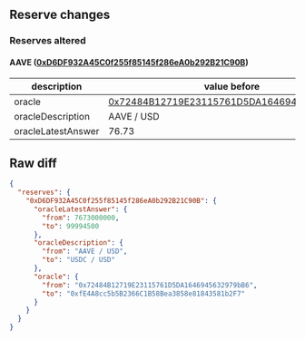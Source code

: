## Reserve changes

### Reserves altered

#### AAVE ([0xD6DF932A45C0f255f85145f286eA0b292B21C90B](https://polygonscan.com/address/0xD6DF932A45C0f255f85145f286eA0b292B21C90B))

| description | value before | value after |
| --- | --- | --- |
| oracle | [0x72484B12719E23115761D5DA1646945632979bB6](https://polygonscan.com/address/0x72484B12719E23115761D5DA1646945632979bB6) | [0xfE4A8cc5b5B2366C1B58Bea3858e81843581b2F7](https://polygonscan.com/address/0xfE4A8cc5b5B2366C1B58Bea3858e81843581b2F7) |
| oracleDescription | AAVE / USD | USDC / USD |
| oracleLatestAnswer | 76.73 | 0.999945 |


## Raw diff

```json
{
  "reserves": {
    "0xD6DF932A45C0f255f85145f286eA0b292B21C90B": {
      "oracleLatestAnswer": {
        "from": 7673000000,
        "to": 99994500
      },
      "oracleDescription": {
        "from": "AAVE / USD",
        "to": "USDC / USD"
      },
      "oracle": {
        "from": "0x72484B12719E23115761D5DA1646945632979bB6",
        "to": "0xfE4A8cc5b5B2366C1B58Bea3858e81843581b2F7"
      }
    }
  }
}
```